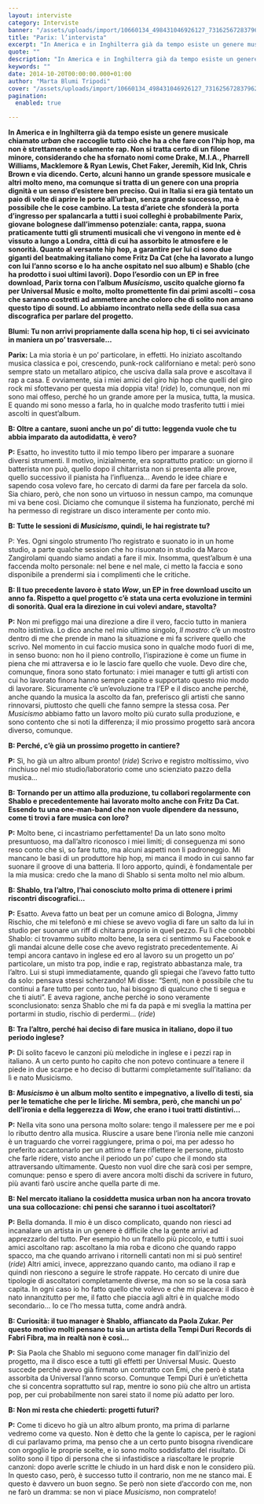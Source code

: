 ```yaml
---
layout: interviste
category: Interviste
banner: "/assets/uploads/import/10660134_498431046926127_7316256728379627005_n.jpg"
title: "Parix: l’intervista"
excerpt: "In America e in Inghilterra già da tempo esiste un genere musicale chiamato urban che raccoglie tutto ciò che ha a che fare con l’hip hop, ma non è strettamente e solamente rap. Non si tratta certo di un filone minore, considerando che ha sfornato nomi come Drake, M.I.A., Pharrell Williams, Macklemore & Ryan Lewis,…"
quote: ""
description: "In America e in Inghilterra già da tempo esiste un genere musicale chiamato urban che raccoglie tutto ciò che ha a che fare con l’hip hop, ma non è strettamente e solamente rap. Non si tratta certo di un filone minore, considerando che ha sfornato nomi come Drake, M.I.A., Pharrell Williams, Macklemore & Ryan Lewis,…"
keywords: ""
date: 2014-10-20T00:00:00.000+01:00
author: "Marta Blumi Tripodi"
cover: "/assets/uploads/import/10660134_498431046926127_7316256728379627005_n.jpg"
pagination:
  enabled: true

---
```


[](https://hotmc.com/wp-content/uploads/2014/10/10660134%5F498431046926127%5F7316256728379627005%5Fn.jpg)

**In America e in Inghilterra già da tempo esiste un genere musicale chiamato _urban_ che raccoglie tutto ciò che ha a che fare con l’hip hop, ma non è strettamente e solamente rap. Non si tratta certo di un filone minore, considerando che ha sfornato nomi come Drake, M.I.A., Pharrell Williams, Macklemore & Ryan Lewis, Chet Faker, Jeremih, Kid Ink, Chris Brown e via dicendo. Certo, alcuni hanno un grande spessore musicale e altri molto meno, ma comunque si tratta di un genere con una propria dignità e un senso d’esistere ben preciso. Qui in Italia si era già tentato un paio di volte di aprire le porte all’urban, senza grande successo, ma è possibile che le cose cambino. La testa d’ariete che sfonderà la porta d’ingresso per spalancarla a tutti i suoi colleghi è probabilmente Parix, giovane bolognese dall’immenso potenziale: canta, rappa, suona praticamente tutti gli strumenti musicali che vi vengono in mente ed è vissuto a lungo a Londra, città di cui ha assorbito le atmosfere e le sonorità. Quanto al versante hip hop, a garantire per lui ci sono due giganti del beatmaking italiano come Fritz Da Cat (che ha lavorato a lungo con lui l’anno scorso e lo ha anche ospitato nel suo album) e Shablo (che ha prodotto i suoi ultimi lavori). Dopo l’esordio con un EP in free download, Parix torna con l’album _Musicismo_, uscito qualche giorno fa per Universal Music e molto, molto promettente fin dai primi ascolti – cosa che saranno costretti ad ammettere anche coloro che di solito non amano questo tipo di sound. Lo abbiamo incontrato nella sede della sua casa discografica per parlare del progetto.**

**Blumi: Tu non arrivi propriamente dalla scena hip hop, ti ci sei avvicinato in maniera un po’ trasversale…**

**Parix:** La mia storia è un po’ particolare, in effetti. Ho iniziato ascoltando musica classica e poi, crescendo, punk-rock californiano e metal: però sono sempre stato un metallaro atipico, che usciva dalla sala prove e ascoltava il rap a casa. E ovviamente, sia i miei amici del giro hip hop che quelli del giro rock mi sfottevano per questa mia doppia vita! (_ride_) Io, comunque, non mi sono mai offeso, perché ho un grande amore per la musica, tutta, la musica. E quando mi sono messo a farla, ho in qualche modo trasferito tutti i miei ascolti in quest’album.

**B: Oltre a cantare, suoni anche un po’ di tutto: leggenda vuole che tu abbia imparato da autodidatta, è vero?**

**P:** Esatto, ho investito tutto il mio tempo libero per imparare a suonare diversi strumenti. Il motivo, inizialmente, era soprattutto pratico: un giorno il batterista non può, quello dopo il chitarrista non si presenta alle prove, quello successivo il pianista ha l’influenza… Avendo le idee chiare e sapendo cosa volevo fare, ho cercato di darmi da fare per farcela da solo. Sia chiaro, però, che non sono un virtuoso in nessun campo, ma comunque mi va bene così. Diciamo che comunque il sistema ha funzionato, perché mi ha permesso di registrare un disco interamente per conto mio.

**B: Tutte le sessioni di _Musicismo_, quindi, le hai registrate tu?**

P: Yes. Ogni singolo strumento l’ho registrato e suonato io in un home studio, a parte qualche session che ho risuonato in studio da Marco Zangirolami quando siamo andati a fare il mix. Insomma, quest’album è una faccenda molto personale: nel bene e nel male, ci metto la faccia e sono disponibile a prendermi sia i complimenti che le critiche.

**B: Il tuo precedente lavoro è stato _Wow_, un EP in free download uscito un anno fa. Rispetto a quel progetto c’è stata una certa evoluzione in termini di sonorità. Qual era la direzione in cui volevi andare, stavolta?**

**P:** Non mi prefiggo mai una direzione a dire il vero, faccio tutto in maniera molto istintiva. Lo dico anche nel mio ultimo singolo, _Il mostro_: c’è un mostro dentro di me che prende in mano la situazione e mi fa scrivere quello che scrivo. Nel momento in cui faccio musica sono in qualche modo fuori di me, in senso buono: non ho il pieno controllo, l’ispirazione è come un fiume in piena che mi attraversa e io le lascio fare quello che vuole. Devo dire che, comunque, finora sono stato fortunato: i miei manager e tutti gli artisti con cui ho lavorato finora hanno sempre capito e supportato questo mio modo di lavorare. Sicuramente c’è un’evoluzione tra l’EP e il disco anche perché, anche quando la musica la ascolto da fan, preferisco gli artisti che sanno rinnovarsi, piuttosto che quelli che fanno sempre la stessa cosa. Per _Musicismo_ abbiamo fatto un lavoro molto più curato sulla produzione, e sono contento che si noti la differenza; il mio prossimo progetto sarà ancora diverso, comunque.

**B: Perché, c’è già un prossimo progetto in cantiere?**

**P:** Sì, ho già un altro album pronto! (_ride_) Scrivo e registro moltissimo, vivo rinchiuso nel mio studio/laboratorio come uno scienziato pazzo della musica…

**B: Tornando per un attimo alla produzione, tu collabori regolarmente con Shablo e precedentemente hai lavorato molto anche con Fritz Da Cat. Essendo tu una one-man-band che non vuole dipendere da nessuno, come ti trovi a fare musica con loro?**

**P:** Molto bene, ci incastriamo perfettamente! Da un lato sono molto presuntuoso, ma dall’altro riconosco i miei limiti; di conseguenza mi sono reso conto che sì, so fare tutto, ma alcuni aspetti non li padroneggio. Mi mancano le basi di un produttore hip hop, mi manca il modo in cui sanno far suonare il groove di una batteria. Il loro apporto, quindi, è fondamentale per la mia musica: credo che la mano di Shablo si senta molto nel mio album.

**B: Shablo, tra l’altro, l’hai conosciuto molto prima di ottenere i primi riscontri discografici…**

**P:** Esatto. Aveva fatto un beat per un comune amico di Bologna, Jimmy Rischio, che mi telefonò e mi chiese se avevo voglia di fare un salto da lui in studio per suonare un riff di chitarra proprio in quel pezzo. Fu lì che conobbi Shablo: ci trovammo subito molto bene, la sera ci sentimmo su Facebook e gli mandai alcune delle cose che avevo registrato precedentemente. Ai tempi ancora cantavo in inglese ed ero al lavoro su un progetto un po’ particolare, un misto tra pop, indie e rap, registrato abbastanza male, tra l’altro. Lui si stupì immediatamente, quando gli spiegai che l’avevo fatto tutto da solo: pensava stessi scherzando! Mi disse: “Senti, non è possibile che tu continui a fare tutto per conto tuo, hai bisogno di qualcuno che ti segua e che ti aiuti”. E aveva ragione, anche perché io sono veramente sconclusionato: senza Shablo che mi fa da papà e mi sveglia la mattina per portarmi in studio, rischio di perdermi… (_ride_)

**B: Tra l’altro, perché hai deciso di fare musica in italiano, dopo il tuo periodo inglese?**

**P:** Di solito facevo le canzoni più melodiche in inglese e i pezzi rap in italiano. A un certo punto ho capito che non potevo continuare a tenere il piede in due scarpe e ho deciso di buttarmi completamente sull’italiano: da lì e nato Musicismo.

**B: _Musicismo_ è un album molto sentito e impegnativo, a livello di testi, sia per le tematiche che per le liriche. Mi sembra, però, che manchi un po’ dell’ironia e della leggerezza di _Wow_, che erano i tuoi tratti distintivi…**

**P:** Nella vita sono una persona molto solare: tengo il malessere per me e poi lo ributto dentro alla musica. Riuscire a usare bene l’ironia nelle mie canzoni è un traguardo che vorrei raggiungere, prima o poi, ma per adesso ho preferito accantonarlo per un attimo e fare riflettere le persone, piuttosto che farle ridere, visto anche il periodo un po’ cupo che il mondo sta attraversando ultimamente. Questo non vuol dire che sarà così per sempre, comunque: penso e spero di avere ancora molti dischi da scrivere in futuro, più avanti farò uscire anche quella parte di me.

**B: Nel mercato italiano la cosiddetta musica urban non ha ancora trovato una sua collocazione: chi pensi che saranno i tuoi ascoltatori?**

**P:** Bella domanda. Il mio è un disco complicato, quando non riesci ad incanalare un artista in un genere è difficile che la gente arrivi ad apprezzarlo del tutto. Per esempio ho un fratello più piccolo, e tutti i suoi amici ascoltano rap: ascoltano la mia roba e dicono che quando rappo spacco, ma che quando arrivano i ritornelli cantati non mi si può sentire! (_ride_) Altri amici, invece, apprezzano quando canto, ma odiano il rap e quindi non riescono a seguire le strofe rappate. Ho cercato di unire due tipologie di ascoltatori completamente diverse, ma non so se la cosa sarà capita. In ogni caso io ho fatto quello che volevo e che mi piaceva: il disco è nato innanzitutto per me, il fatto che piaccia agli altri è in qualche modo secondario… Io ce l’ho messa tutta, come andrà andrà.

**B: Curiosità: il tuo manager è Shablo, affiancato da Paola Zukar. Per questo motivo molti pensano tu sia un artista della Tempi Duri Records di Fabri Fibra, ma in realtà non è così…**

**P:** Sia Paola che Shablo mi seguono come manager fin dall’inizio del progetto, ma il disco esce a tutti gli effetti per Universal Music. Questo succede perché avevo già firmato un contratto con Emi, che però è stata assorbita da Universal l’anno scorso. Comunque Tempi Duri è un’etichetta che si concentra soprattutto sul rap, mentre io sono più che altro un artista pop, per cui probabilmente non sarei stato il nome più adatto per loro.

**B: Non mi resta che chiederti: progetti futuri?**

**P:** Come ti dicevo ho già un altro album pronto, ma prima di parlarne vedremo come va questo. Non è detto che la gente lo capisca, per le ragioni di cui parlavamo prima, ma penso che a un certo punto bisogna rivendicare con orgoglio le proprie scelte, e io sono molto soddisfatto del risultato. Di solito sono il tipo di persona che si infastidisce a riascoltare le proprie canzoni: dopo averle scritte le chiudo in un hard disk e non le considero più. In questo caso, però, è successo tutto il contrario, non me ne stanco mai. E questo è davvero un buon segno. Se però non siete d’accordo con me, non ne farò un dramma: se non vi piace _Musicismo_, non compratelo!